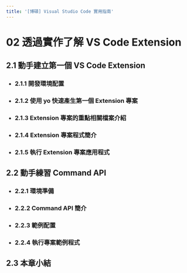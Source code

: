 ```yaml
---
title: '[博碩] Visual Studio Code 實用指南'
---
```


# 02 透過實作了解 VS Code Extension
## 2.1 動手建立第一個 VS Code Extension
  - ### 2.1.1 開發環境配置
  - ### 2.1.2 使用 yo 快速產生第一個 Extension 專案
  - ### 2.1.3 Extension 專案的重點相關檔案介紹
  - ### 2.1.4 Extension 專案程式簡介
  - ### 2.1.5 執行 Extension 專案應用程式

## 2.2 動手練習 Command API
  - ### 2.2.1 環境準備
  - ### 2.2.2 Command API 簡介
  - ### 2.2.3 範例配置
  - ### 2.2.4 執行專案範例程式

## 2.3 本章小結